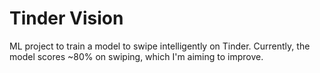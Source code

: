 # Tinder Vision

ML project to train a model to swipe intelligently on Tinder. Currently, the model scores ~80% on swiping, which I'm aiming to improve.
